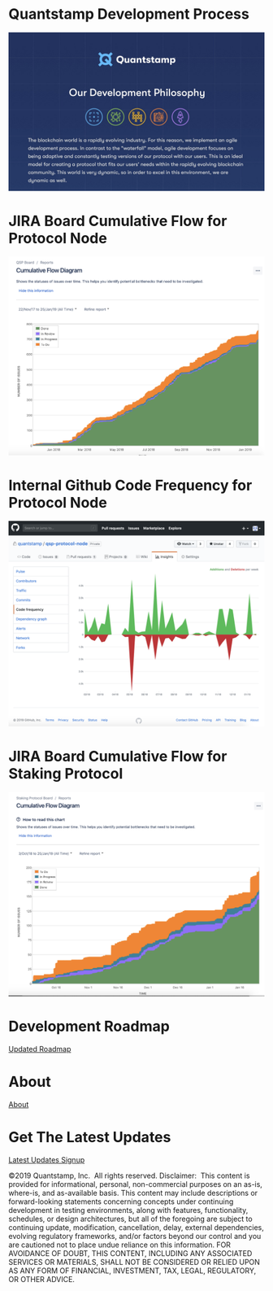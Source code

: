 # Quantstamp Development Process

![DevProcess](OurDevelopmentPhilosophy.png)

# JIRA Board Cumulative Flow for Protocol Node

![JIRABoardCumulativeFlow](QSPBoardCumulativeFlow.png)

# Internal Github Code Frequency for Protocol Node

![CodeFrequency](QSPCodeFrequency.png)

# JIRA Board Cumulative Flow for Staking Protocol

![JIRABoardStaking](StakingBoardCumulativeFlow.png)

# Development Roadmap

[Updated Roadmap](https://medium.com/quantstamp/quantstamp-visual-timeline-q4-2018-b61c369fea26)

# About

[About](https://quantstamp.com/about)

# Get The Latest Updates

[Latest Updates Signup](http://bit.ly/QSPNews)


©2019 Quantstamp, Inc.  All rights reserved.
Disclaimer:  This content is provided for informational, personal, non-commercial purposes on an as-is, where-is, and as-available basis. This content may include descriptions or forward-looking statements concerning concepts under continuing development in testing environments, along with features, functionality, schedules, or design architectures, but all of the foregoing are subject to continuing update, modification, cancellation, delay, external dependencies, evolving regulatory frameworks, and/or factors beyond our control and you are cautioned not to place undue reliance on this information. FOR AVOIDANCE OF DOUBT, THIS CONTENT, INCLUDING ANY ASSOCIATED SERVICES OR MATERIALS, SHALL NOT BE CONSIDERED OR RELIED UPON AS ANY FORM OF FINANCIAL, INVESTMENT, TAX, LEGAL, REGULATORY, OR OTHER ADVICE.

